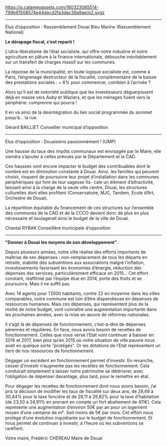 https://p.calameoassets.com/160323085514-799b91508574e44decd2fa3dac39a9ae/p2.svgz

---

Élus d’opposition : Rassemblement Douai Bleu Marine (Rassemblement National)

**Le dérapage fiscal, c’est reparti !**

L’ultra-libéralisme de l’état socialiste, qui offre notre industrie et notre agriculture en pâture à la finance internationale, débouche inévitablement sur un transfert de charges massif sur les communes.

La réponse de la municipalité, en toute logique socialiste est, comme à Paris, l’engrenage destructeur de la fiscalité, complémentaire de la baisse des prestations sociales : + 6% pour commencer, combien à l’arrivée ?

Alors qu’il est de notoriété publique que les investisseurs déguerpissent déjà en masse vers Auby et Waziers, et que les ménages fuient vers la périphérie: comprenne qui pourra !

Il en va ainsi de la désintégration du lien social programmée du sommet jusqu’à… la rue.

Gérard BAILLIET
Conseiller municipal d’opposition

---

Élus d’opposition : Douaisiens passionnément ! (UMP)

Une hausse du taux des impôts communaux est envisagée par le Maire, elle viendra s’ajouter à celles prévues par le Département et la CAD.

Ces hausses vont encore impacter le budget des contribuables dont le nombre est en diminution constante à Douai. Ainsi, les familles qui peuvent choisir, risquent de poursuivre leur projet d’installation dans les communes périphériques qui font de leur sagesse fis-
cale un élément d’attractivité, laissant ainsi à la charge de la seule ville centre, Douai, les structures culturelles dont elles profitent (Conservatoire, MJC, Tandem, Ecole d’Art, Orchestre de Douai).

La répartition équitable du financement de ces structures sur l’ensemble des communes de la CAD et de la CCCO devient donc de plus en plus nécessaire et soulagerait ainsi le budget de la ville de Douai.

Chantal RYBAK
Conseillère municipale d’opposition

---

**"Donner à Douai les moyens de son développement".**

Depuis plusieurs années, notre ville réalise des efforts importants de maîtrise de ses dépenses : non-remplacement de tous les départs en retraite, stabilité des subventions aux associations malgré l’inflation, investissements favorisant les économies d’énergie, réduction des dépenses des services, particulièrement efficace en 2015… Cet effort constant, réaffirmé par l’équipe élue en 2014, porte des fruits et se poursuivra. Mais il ne suffit pas.

Avec 14 agents pour 1000 habitants, contre 22 en moyenne dans les villes comparables, notre commune est loin d’être dispendieuse en dépenses de ressources humaines. Mais ces dépenses, qui représentent plus de la moitié de notre budget, vont connaître une augmentation importante dans les prochaines années, avec la mise en œuvre de réformes nationales.

Il s’agit là de dépenses de fonctionnement, c’est-à-dire de dépenses pérennes et régulières. En face, nous avons besoin de recettes de fonctionnement. Celles que nous verse l’Etat vont continuer à baisser en 2016 et 2017, bien plus qu’en 2015 où notre situation de ville pauvre nous avait en quelque sorte "protégés". Or les dotations de l’Etat représentent un tiers de nos ressources de fonctionnement.

Dégager un excédent en fonctionnement permet d’investir. En revanche, cesser d’investir n’augmente pas les recettes de fonctionnement. Cela conduirait simplement à laisser notre patrimoine se détériorer, avec l’obligation de dépenser davantage, plus tard, pour le remettre en état.

Pour dégager les recettes de fonctionnement dont nous avons besoin, j’ai pris la décision de modifier les taux de fiscalité sur deux ans, de 28,69 à 30,44% pour la taxe foncière et de 28,11 à 29,82% pour la taxe d’habitation (de 23,50 à 24,91% en prenant en compte un fort abattement de 411€). Cela représente une augmentation d’environ 50€ par an pour un logement moyen d’une centaine de m². Soit moins de 5€ par mois. Cet effort nous protège d’une évolution inquiétante sur le budget de fonctionnement. Et nous permet de continuer à investir, à l’heure où les subventions se raréfient.

Votre maire,
Frédéric CHÉREAU
Maire de Douai
